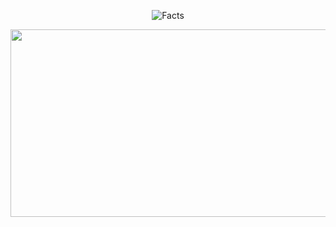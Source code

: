 
<p align="center"><img src="https://readme-typing-svg.demolab.com?font=Kaushan+Script&size=40&pause=100&width=550&height=70&lines=You don't need religion to have morals.If you can't determine right from wrong then you lack empathy, not religion." alt="Facts" /></p>
<div align="center">
  <img src="https://media.giphy.com/media/dWesBcTLavkZuG35MI/giphy.gif" width="600" height="300"/>
</div>
<!--
**Mr-githubUser/Mr-githubUser** is a ✨ _special_ ✨ repository because its `README.md` (this file) appears on your GitHub profile.

Here are some ideas to get you started:

- 🔭 I’m currently working on ...
- 🌱 I’m currently learning ...
- 👯 I’m looking to collaborate on ...
- 🤔 I’m looking for help with ...
- 💬 Ask me about ...
- 📫 How to reach me: ...
- 😄 Pronouns: ...
- ⚡ Fun fact: ...
-->
